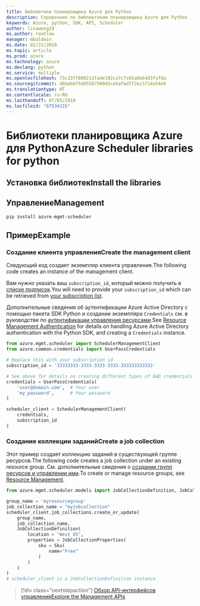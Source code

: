 ```yaml
---
title: Библиотеки планировщика Azure для Python
description: Справочник по библиотекам планировщика Azure для Python
keywords: Azure, python, SDK, API, Scheduler
author: lisawong19
ms.author: routlaw
manager: mbaldwin
ms.date: 02/21/2018
ms.topic: article
ms.prod: azure
ms.technology: azure
ms.devlang: python
ms.service: multiple
ms.openlocfilehash: 73c33ff808212fade192ca7c7c05a8e64d3fafda
ms.sourcegitcommit: 46bebbf5dd558750043ce5afadff2ec3714a54e6
ms.translationtype: HT
ms.contentlocale: ru-RU
ms.lasthandoff: 07/03/2019
ms.locfileid: "67534215"
---
```

# <a name="azure-scheduler-libraries-for-python"></a><span data-ttu-id="d933e-104">Библиотеки планировщика Azure для Python</span><span class="sxs-lookup"><span data-stu-id="d933e-104">Azure Scheduler libraries for python</span></span>

## <a name="install-the-libraries"></a><span data-ttu-id="d933e-105">Установка библиотек</span><span class="sxs-lookup"><span data-stu-id="d933e-105">Install the libraries</span></span>

## <a name="management"></a><span data-ttu-id="d933e-106">Управление</span><span class="sxs-lookup"><span data-stu-id="d933e-106">Management</span></span>

```bash
pip install azure-mgmt-scheduler
```
## <a name="example"></a><span data-ttu-id="d933e-107">Пример</span><span class="sxs-lookup"><span data-stu-id="d933e-107">Example</span></span>

### <a name="create-the-management-client"></a><span data-ttu-id="d933e-108">Создание клиента управления</span><span class="sxs-lookup"><span data-stu-id="d933e-108">Create the management client</span></span>

<span data-ttu-id="d933e-109">Следующий код создает экземпляр клиента управления.</span><span class="sxs-lookup"><span data-stu-id="d933e-109">The following code creates an instance of the management client.</span></span>

<span data-ttu-id="d933e-110">Вам нужно указать ваш ``subscription_id``, который можно получить в [списке подписок](https://manage.windowsazure.com/#Workspaces/AdminTasks/SubscriptionMapping).</span><span class="sxs-lookup"><span data-stu-id="d933e-110">You will need to provide your ``subscription_id`` which can be retrieved from [your subscription list](https://manage.windowsazure.com/#Workspaces/AdminTasks/SubscriptionMapping).</span></span>

<span data-ttu-id="d933e-111">Дополнительные сведения об аутентификации Azure Active Directory с помощью пакета SDK Python и создании экземпляра ``Credentials`` см. в руководстве по [аутентификации управления ресурсами](/python/azure/python-sdk-azure-authenticate).</span><span class="sxs-lookup"><span data-stu-id="d933e-111">See [Resource Management Authentication](/python/azure/python-sdk-azure-authenticate) for details on handling Azure Active Directory authentication with the Python SDK, and creating a ``Credentials`` instance.</span></span>

```python
from azure.mgmt.scheduler import SchedulerManagementClient
from azure.common.credentials import UserPassCredentials

# Replace this with your subscription id
subscription_id = '33333333-3333-3333-3333-333333333333'

# See above for details on creating different types of AAD credentials
credentials = UserPassCredentials(
    'user@domain.com',  # Your user
    'my_password',      # Your password
)

scheduler_client = SchedulerManagementClient(
    credentials,
    subscription_id
)
```

### <a name="create-a-job-collection"></a><span data-ttu-id="d933e-112">Создание коллекции заданий</span><span class="sxs-lookup"><span data-stu-id="d933e-112">Create a job collection</span></span>

<span data-ttu-id="d933e-113">Этот пример создает коллекцию заданий в существующей группе ресурсов.</span><span class="sxs-lookup"><span data-stu-id="d933e-113">The following code creates a job collection under an existing resource group.</span></span>
<span data-ttu-id="d933e-114">См. дополнительные сведения о [создании групп ресурсов и управлении ими](/python/api/overview/azure/azure.mgmt.resource).</span><span class="sxs-lookup"><span data-stu-id="d933e-114">To create or manage resource groups, see [Resource Management](/python/api/overview/azure/azure.mgmt.resource).</span></span>

```python
from azure.mgmt.scheduler.models import JobCollectionDefinition, JobCollectionProperties, Sku

group_name = 'myresourcegroup'
job_collection_name = "myjobcollection"
scheduler_client.job_collections.create_or_update(
    group_name,
    job_collection_name,
    JobCollectionDefinition(
        location = "West US",
        properties = JobCollectionProperties(
            sku = Sku(
                name="Free"
            )
        )
    )
)
# scheduler_client is a JobCollectionDefinition instance
```

> [!div class="nextstepaction"]
> [<span data-ttu-id="d933e-115">Обзор API-интерфейсов управления</span><span class="sxs-lookup"><span data-stu-id="d933e-115">Explore the Management APIs</span></span>](/python/api/overview/azure/scheduler/management)